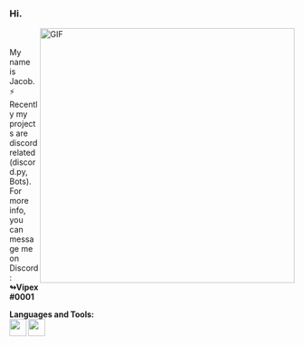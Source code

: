 ### Hi.
<img align="right" width="450px" alt="GIF" src="https://miro.medium.com/max/480/0*tWkX7jycteZn1qbC.gif" />
<br>
<br> My name is Jacob. 
<br> ⚡ Recently my projects are discord related (discord.py, Bots).
<br> For more info, you can message me on Discord: <b>↬Vipex#0001<b>

**Languages and Tools:**  
<code><img height="30" src="https://www.iconfinder.com/data/icons/logos-and-brands-adobe/512/267_Python-512.png"></code>
<code><img height="30" src="https://seeklogo.com/images/D/discord-logo-134E148657-seeklogo.com.png"></code>

